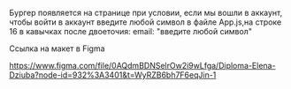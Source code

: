 Бургер появляется на странице при условии, если мы вошли в аккаунт, чтобы войти в аккаунт введите любой символ в файле App.js,на строке 16 в кавычках после двоеточия:  email: "введите любой символ"


Cсылка на макет в Figma

https://www.figma.com/file/0AQdmBDNSelrOw2i9wLfga/Diploma-Elena-Dziuba?node-id=932%3A3401&t=WyRZB6bh7F6eqJin-1